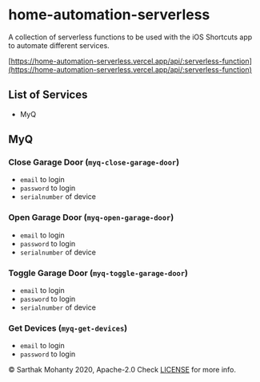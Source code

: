 # home-automation-serverless

A collection of serverless functions to be used with the iOS Shortcuts app to automate different services.

[https://home-automation-serverless.vercel.app/api/:serverless-function](https://home-automation-serverless.vercel.app/api/:serverless-function)

## List of Services

- MyQ

## MyQ

### Close Garage Door (`myq-close-garage-door`)

- `email` to login
- `password` to login
- `serialnumber` of device

### Open Garage Door (`myq-open-garage-door`)

- `email` to login
- `password` to login
- `serialnumber` of device

### Toggle Garage Door (`myq-toggle-garage-door`)

- `email` to login
- `password` to login
- `serialnumber` of device

### Get Devices (`myq-get-devices`)

- `email` to login
- `password` to login

&copy; Sarthak Mohanty 2020, Apache-2.0
Check [LICENSE](/LICENSE) for more info.
